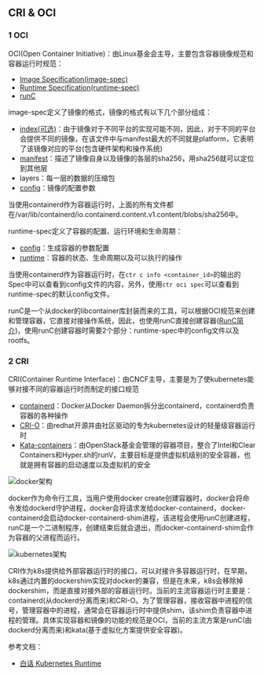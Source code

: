 ## CRI & OCI

### 1 OCI

OCI(Open Container Initiative)：由Linux基金会主导，主要包含容器镜像规范和容器运行时规范：

* [Image Specification(image-spec)](https://github.com/opencontainers/image-spec)
* [Runtime Specification(runtime-spec)](https://github.com/opencontainers/runtime-spec)
* [runC](https://github.com/opencontainers/runc)

image-spec定义了镜像的格式，镜像的格式有以下几个部分组成：

* [index(可选)](https://github.com/opencontainers/image-spec/blob/main/image-index.md)：由于镜像对于不同平台的实现可能不同，因此，对于不同的平台会提供不同的镜像，在该文件中与manifest最大的不同就是platform，它表明了该镜像对应的平台(包含硬件架构和操作系统)
* [manifest](https://github.com/opencontainers/image-spec/blob/main/manifest.md)：描述了镜像自身以及镜像的各层的sha256，用sha256就可以定位到其他层
* layers：每一层的数据的压缩包
* [config](https://github.com/opencontainers/image-spec/blob/main/config.md)：镜像的配置参数

当使用containerd作为容器运行时，上面的所有文件都在/var/lib/containerd/io.containerd.content.v1.content/blobs/sha256中。

runtime-spec定义了容器的配置、运行环境和生命周期：

* [config](https://github.com/opencontainers/runtime-spec/blob/main/config.md)：生成容器的参数配置
* [runtime](https://github.com/opencontainers/runtime-spec/blob/main/runtime.md)：容器的状态、生命周期以及可以执行的操作

当使用containerd作为容器运行时，在`ctr c info <container_id>`的输出的Spec中可以查看到config文件的内容，另外，使用`ctr oci spec`可以查看到runtime-spec的默认config文件。

runC是一个从docker的libcontainer库封装而来的工具，可以根据OCI规范来创建和管理容器，它直接对接操作系统，因此，也使用runC直接创建容器([RunC简介](https://gohalo.me/post/docker-component-runc-introduce.html))，使用runC创建容器时需要2个部分：runtime-spec中的config文件以及rootfs。

### 2 CRI

CRI(Container Runtime Interface)：由CNCF主导，主要是为了使kubernetes能够对接不同的容器运行时而制定的接口规范

* [containerd](https://containerd.io/)：Docker从Docker Daemon拆分出containerd，containerd负责容器的各种操作
* [CRI-O](https://cri-o.io/)：由redhat开源并由社区驱动的专为kubernetes设计的轻量级容器运行时
* [Kata-containers](https://katacontainers.io/)：由OpenStack基金会管理的容器项目，整合了Intel和Clear Containers和Hyper.sh的runV，主要目标是提供虚拟机级别的安全容器，也就是拥有容器的启动速度以及虚拟机的安全

![docker架构](https://github.com/luofengmacheng/docker_doc/blob/master/kubernetes/pics/cri_oci_docker.png)

docker作为命令行工具，当用户使用docker create创建容器时，docker会将命令发给dockerd守护进程，docker会将请求发给docker-containerd，docker-containerd会启动docker-containerd-shim进程，该进程会使用runC创建进程，runC是一个二进制程序，创建结束后就会退出，而docker-containerd-shim会作为容器的父进程而运行。

![kubernetes架构](https://github.com/luofengmacheng/docker_doc/blob/master/kubernetes/pics/cri_oci_k8s.png)

CRI作为k8s提供给外部容器运行时的接口，可以对接许多容器运行时，在早期，k8s通过内置的dockershim实现对docker的兼容，但是在未来，k8s会移除掉dockershim，而是直接对接外部的容器运行时。当前的主流容器运行时主要是：containerd(从dockerd分离而来)和CRI-O。为了管理容器，接收容器中进程的信号，管理容器中的进程，通常会在容器运行时中提供shim，该shim负责容器中进程的管理。具体实现容器和镜像的功能的规范是OCI，当前的主流方案是runC(由dockerd分离而来)和kata(基于虚拟化方案提供安全容器)。

参考文档：

* [白话 Kubernetes Runtime](https://aleiwu.com/post/cncf-runtime-landscape/)
